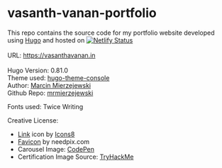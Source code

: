 # vasanth-vanan-portfolio

This repo contains the source code for my portfolio website developed using [Hugo](https://gohugo.io) and hosted on  [![Netlify Status](https://api.netlify.com/api/v1/badges/22aa5a31-1510-45a3-af6d-603a8e8a44d1/deploy-status)](https://app.netlify.com/sites/vasanth-vanan-portfolio/deploys) <br><br>
URL: https://vasanthavanan.in <br><br>
Hugo Version: 0.81.0<br>
Theme used: [hugo-theme-console](https://themes.gohugo.io/themes/hugo-theme-console/)<br>
Author: [Marcin Mierzejewski](https://mrmierzejewski.com/)<br>
Github Repo: [mrmierzejewski](https://github.com/mrmierzejewski/hugo-theme-console)<br>


Fonts used: Twice Writing

Creative License:<br>
- <a target="_blank" href="https://icons8.com/icon/n9d0Hm43JCPK/link">Link</a> icon by <a target="_blank" href="https://icons8.com">Icons8</a>
- [Favicon](https://www.needpix.com/photo/175529/shield-security-protection-logo-shadow-shine-purple-button-free-vector-graphics) by needpix.com
- Carousel Image: [CodePen](https://codepen.io/william-goldsworthy/pen/JzVajj)
- Certification Image Source: [TryHackMe](https://tryhackme.com)
